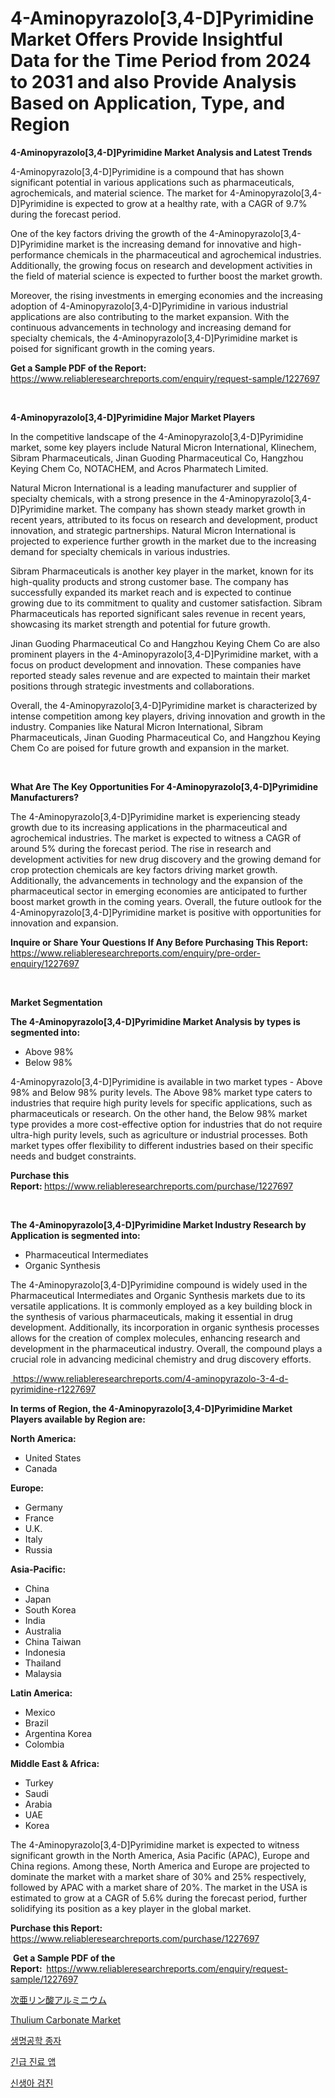 <p><h1>4-Aminopyrazolo[3,4-D]Pyrimidine Market Offers Provide Insightful Data for the Time Period from 2024 to 2031 and also Provide Analysis Based on Application, Type, and Region</h1></p><p><strong>4-Aminopyrazolo[3,4-D]Pyrimidine Market Analysis and Latest Trends</strong></p>
<p><p>4-Aminopyrazolo[3,4-D]Pyrimidine is a compound that has shown significant potential in various applications such as pharmaceuticals, agrochemicals, and material science. The market for 4-Aminopyrazolo[3,4-D]Pyrimidine is expected to grow at a healthy rate, with a CAGR of 9.7% during the forecast period.</p><p>One of the key factors driving the growth of the 4-Aminopyrazolo[3,4-D]Pyrimidine market is the increasing demand for innovative and high-performance chemicals in the pharmaceutical and agrochemical industries. Additionally, the growing focus on research and development activities in the field of material science is expected to further boost the market growth.</p><p>Moreover, the rising investments in emerging economies and the increasing adoption of 4-Aminopyrazolo[3,4-D]Pyrimidine in various industrial applications are also contributing to the market expansion. With the continuous advancements in technology and increasing demand for specialty chemicals, the 4-Aminopyrazolo[3,4-D]Pyrimidine market is poised for significant growth in the coming years.</p></p>
<p><strong>Get a Sample PDF of the Report:&nbsp;</strong> <a href="https://www.reliableresearchreports.com/enquiry/request-sample/1227697">https://www.reliableresearchreports.com/enquiry/request-sample/1227697</a></p>
<p>&nbsp;</p>
<p><strong>4-Aminopyrazolo[3,4-D]Pyrimidine Major Market Players</strong></p>
<p><p>In the competitive landscape of the 4-Aminopyrazolo[3,4-D]Pyrimidine market, some key players include Natural Micron International, Klinechem, Sibram Pharmaceuticals, Jinan Guoding Pharmaceutical Co, Hangzhou Keying Chem Co, NOTACHEM, and Acros Pharmatech Limited.</p><p>Natural Micron International is a leading manufacturer and supplier of specialty chemicals, with a strong presence in the 4-Aminopyrazolo[3,4-D]Pyrimidine market. The company has shown steady market growth in recent years, attributed to its focus on research and development, product innovation, and strategic partnerships. Natural Micron International is projected to experience further growth in the market due to the increasing demand for specialty chemicals in various industries.</p><p>Sibram Pharmaceuticals is another key player in the market, known for its high-quality products and strong customer base. The company has successfully expanded its market reach and is expected to continue growing due to its commitment to quality and customer satisfaction. Sibram Pharmaceuticals has reported significant sales revenue in recent years, showcasing its market strength and potential for future growth.</p><p>Jinan Guoding Pharmaceutical Co and Hangzhou Keying Chem Co are also prominent players in the 4-Aminopyrazolo[3,4-D]Pyrimidine market, with a focus on product development and innovation. These companies have reported steady sales revenue and are expected to maintain their market positions through strategic investments and collaborations.</p><p>Overall, the 4-Aminopyrazolo[3,4-D]Pyrimidine market is characterized by intense competition among key players, driving innovation and growth in the industry. Companies like Natural Micron International, Sibram Pharmaceuticals, Jinan Guoding Pharmaceutical Co, and Hangzhou Keying Chem Co are poised for future growth and expansion in the market.</p></p>
<p>&nbsp;</p>
<p><strong>What Are The Key Opportunities For 4-Aminopyrazolo[3,4-D]Pyrimidine Manufacturers?</strong></p>
<p><p>The 4-Aminopyrazolo[3,4-D]Pyrimidine market is experiencing steady growth due to its increasing applications in the pharmaceutical and agrochemical industries. The market is expected to witness a CAGR of around 5% during the forecast period. The rise in research and development activities for new drug discovery and the growing demand for crop protection chemicals are key factors driving market growth. Additionally, the advancements in technology and the expansion of the pharmaceutical sector in emerging economies are anticipated to further boost market growth in the coming years. Overall, the future outlook for the 4-Aminopyrazolo[3,4-D]Pyrimidine market is positive with opportunities for innovation and expansion.</p></p>
<p><strong>Inquire or Share Your Questions If Any Before Purchasing This Report:</strong> <a href="https://www.reliableresearchreports.com/enquiry/pre-order-enquiry/1227697">https://www.reliableresearchreports.com/enquiry/pre-order-enquiry/1227697</a></p>
<p>&nbsp;</p>
<p><strong>Market Segmentation</strong></p>
<p><strong>The 4-Aminopyrazolo[3,4-D]Pyrimidine Market Analysis by types is segmented into:</strong></p>
<p><ul><li>Above 98%</li><li>Below 98%</li></ul></p>
<p><p>4-Aminopyrazolo[3,4-D]Pyrimidine is available in two market types - Above 98% and Below 98% purity levels. The Above 98% market type caters to industries that require high purity levels for specific applications, such as pharmaceuticals or research. On the other hand, the Below 98% market type provides a more cost-effective option for industries that do not require ultra-high purity levels, such as agriculture or industrial processes. Both market types offer flexibility to different industries based on their specific needs and budget constraints.</p></p>
<p><strong>Purchase this Report:&nbsp;</strong><a href="https://www.reliableresearchreports.com/purchase/1227697">https://www.reliableresearchreports.com/purchase/1227697</a></p>
<p>&nbsp;</p>
<p><strong>The 4-Aminopyrazolo[3,4-D]Pyrimidine Market Industry Research by Application is segmented into:</strong></p>
<p><ul><li>Pharmaceutical Intermediates</li><li>Organic Synthesis</li></ul></p>
<p><p>The 4-Aminopyrazolo[3,4-D]Pyrimidine compound is widely used in the Pharmaceutical Intermediates and Organic Synthesis markets due to its versatile applications. It is commonly employed as a key building block in the synthesis of various pharmaceuticals, making it essential in drug development. Additionally, its incorporation in organic synthesis processes allows for the creation of complex molecules, enhancing research and development in the pharmaceutical industry. Overall, the compound plays a crucial role in advancing medicinal chemistry and drug discovery efforts.</p></p>
<p><a href="https://www.reliableresearchreports.com/4-aminopyrazolo-3-4-d-pyrimidine-r1227697">&nbsp;https://www.reliableresearchreports.com/4-aminopyrazolo-3-4-d-pyrimidine-r1227697</a></p>
<p><strong>In terms of Region, the 4-Aminopyrazolo[3,4-D]Pyrimidine Market Players available by Region are:</strong></p>
<p>
    <p> <strong> North America: </strong>
        <ul>
            <li>United States</li>
            <li>Canada</li>
        </ul>
        </p> 
    <p> <strong> Europe: </strong>
        <ul>
            <li>Germany</li>
            <li>France</li>
            <li>U.K.</li>
            <li>Italy</li>
            <li>Russia</li>
        </ul>
        </p> 
    <p> <strong> Asia-Pacific: </strong>
        <ul>
            <li>China</li>
            <li>Japan</li>
            <li>South Korea</li>
            <li>India</li>
            <li>Australia</li>
            <li>China Taiwan</li>
            <li>Indonesia</li>
            <li>Thailand</li>
            <li>Malaysia</li>
        </ul>
        </p> 
    <p> <strong> Latin America: </strong>
        <ul>
            <li>Mexico</li>
            <li>Brazil</li>
            <li>Argentina Korea</li>
            <li>Colombia</li>
        </ul>
        </p> 
    <p> <strong> Middle East & Africa: </strong>
        <ul>
            <li>Turkey</li>
            <li>Saudi</li>
            <li>Arabia</li>
            <li>UAE</li>
            <li>Korea</li>
        </ul>
    </p>
    </p>
<p><p>The 4-Aminopyrazolo[3,4-D]Pyrimidine market is expected to witness significant growth in the North America, Asia Pacific (APAC), Europe and China regions. Among these, North America and Europe are projected to dominate the market with a market share of 30% and 25% respectively, followed by APAC with a market share of 20%. The market in the USA is estimated to grow at a CAGR of 5.6% during the forecast period, further solidifying its position as a key player in the global market.</p></p>
<p><strong>Purchase this Report: </strong><a href="https://www.reliableresearchreports.com/purchase/1227697">https://www.reliableresearchreports.com/purchase/1227697</a></p>
<p>&nbsp;<strong>Get a Sample PDF of the Report:&nbsp;&nbsp;</strong><a href="https://www.reliableresearchreports.com/enquiry/request-sample/1227697">https://www.reliableresearchreports.com/enquiry/request-sample/1227697</a></p>
<p><strong></strong></p>
<p><p><a href="https://medium.com/@oliveyew35/%E3%82%A2%E3%83%AB%E3%83%9F%E3%83%8B%E3%82%A6%E3%83%A0%E3%83%92%E3%83%9D%E3%83%9B%E3%82%B9%E3%83%95%E3%82%A3%E3%83%88%E5%B8%82%E5%A0%B4%E3%83%A1%E3%83%88%E3%83%AA%E3%82%AF%E3%82%B9%E3%81%AE%E8%A7%A3%E8%AA%AD-%E5%B8%82%E5%A0%B4%E3%82%B7%E3%82%A7%E3%82%A2-%E3%83%88%E3%83%AC%E3%83%B3%E3%83%89-%E6%88%90%E9%95%B7%E3%83%91%E3%82%BF%E3%83%BC%E3%83%B3-621e7e0bca61">次亜リン酸アルミニウム</a></p><p><a href="https://issuu.com/reportprime-2/docs/thulium-carbonate-market-size-2030.pptx">Thulium Carbonate Market</a></p><p><a href="https://github.com/Skyleitney456456/Market-Research-Report-List-1/blob/main/155080946927.md">생명공학 종자</a></p><p><a href="https://medium.com/@simeonbode1/%EC%9D%91%EA%B8%89-%EC%9D%98%EB%A3%8C-%EC%95%B1-%EC%8B%9C%EC%9E%A5-%EC%8B%9C%EC%9E%A5-%EC%A0%90%EC%9C%A0%EC%9C%A8-%EC%8B%9C%EC%9E%A5-%EB%8F%99%ED%96%A5-%EB%B0%8F-%EB%AF%B8%EB%9E%98-%EC%84%B1%EC%9E%A5-%ED%83%90%EC%83%89-0b66de4890f2">긴급 진료 앱</a></p><p><a href="https://medium.com/@josefarice/%EC%8B%A0%EC%83%9D%EC%95%84-%EC%84%A0%EB%B3%84-%EC%8B%9C%EC%9E%A5-%EC%8B%9C%EC%9E%A5-cagr-%EC%8B%9C%EC%9E%A5-%EB%8F%99%ED%96%A5-%EB%B0%8F-%EC%84%B1%EC%9E%A5-%EC%A0%84%EB%9E%B5%EC%97%90-%EB%8C%80%ED%95%9C-%ED%86%B5%EC%B0%B0%EB%A0%A5-55a2a2281c8f">신생아 검진</a></p></p>